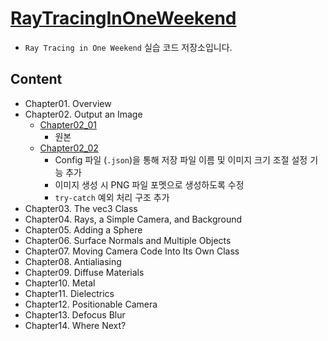 # [RayTracingInOneWeekend](https://raytracing.github.io/books/RayTracingInOneWeekend.html)
- `Ray Tracing in One Weekend` 실습 코드 저장소입니다.

## Content
- Chapter01. Overview
- Chapter02. Output an Image
    - [Chapter02_01](./Chapter02/Chapter02_01/)
        - 원본
    - [Chapter02_02](./Chapter02/Chapter02_02/)
        - Config 파일 (`.json`)을 통해 저장 파일 이름 및 이미지 크기 조절 설정 기능 추가
        - 이미지 생성 시 PNG 파일 포멧으로 생성하도록 수정
        - `try-catch` 예외 처리 구조 추가
- Chapter03. The vec3 Class
- Chapter04. Rays, a Simple Camera, and Background
- Chapter05. Adding a Sphere
- Chapter06. Surface Normals and Multiple Objects
- Chapter07. Moving Camera Code Into Its Own Class
- Chapter08. Antialiasing
- Chapter09. Diffuse Materials
- Chapter10. Metal
- Chapter11. Dielectrics
- Chapter12. Positionable Camera
- Chapter13. Defocus Blur
- Chapter14. Where Next?